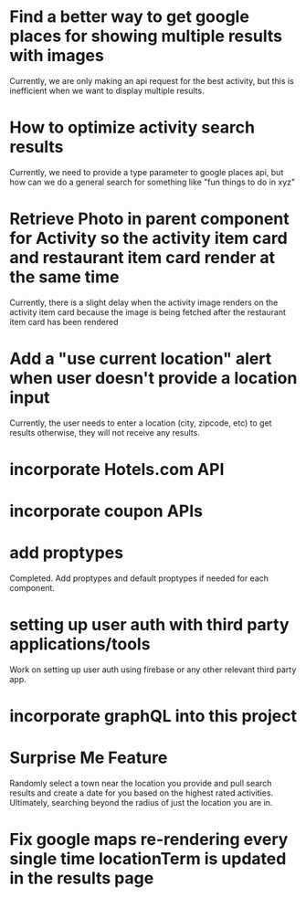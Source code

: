 # Find a better way to get google places for showing multiple results with images

Currently, we are only making an api request for the best activity, but this is inefficient when we want to display multiple results.

# How to optimize activity search results

Currently, we need to provide a type parameter to google places api, but how can we do a general search for something like "fun things to do in xyz"

# Retrieve Photo in parent component for Activity so the activity item card and restaurant item card render at the same time

Currently, there is a slight delay when the activity image renders on the activity item card because the image is being fetched after the restaurant item card has been rendered

# Add a "use current location" alert when user doesn't provide a location input

Currently, the user needs to enter a location (city, zipcode, etc) to get results otherwise, they will not receive any results.

# incorporate Hotels.com API
# incorporate coupon APIs
# add proptypes

Completed. Add proptypes and default proptypes if needed for each component.

# setting up user auth with third party applications/tools

Work on setting up user auth using firebase or any other relevant third party app.

# incorporate graphQL into this project

# Surprise Me Feature

Randomly select a town near the location you provide and pull search results and create a date for you based on the highest rated activities. Ultimately, searching beyond the radius of just the location you are in.

# Fix google maps re-rendering every single time locationTerm is updated in the results page